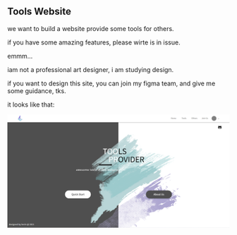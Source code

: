 ## Tools Website

we want to build a website provide some tools for others.

if you have some amazing features, please wirte is in issue.

emmm... 

iam not a professional art designer, i am studying design.

if you want to design this site, you can join my figma team, and give me some guidance, tks.

it looks like that:

![home](/docs/assets/home.png)
